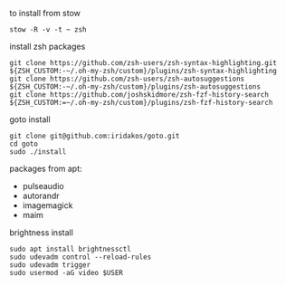 to install from stow 
```
stow -R -v -t ~ zsh
```

install zsh packages
```
git clone https://github.com/zsh-users/zsh-syntax-highlighting.git ${ZSH_CUSTOM:-~/.oh-my-zsh/custom}/plugins/zsh-syntax-highlighting
git clone https://github.com/zsh-users/zsh-autosuggestions ${ZSH_CUSTOM:-~/.oh-my-zsh/custom}/plugins/zsh-autosuggestions
git clone https://github.com/joshskidmore/zsh-fzf-history-search ${ZSH_CUSTOM:=~/.oh-my-zsh/custom}/plugins/zsh-fzf-history-search
```

goto install 
```
git clone git@github.com:iridakos/goto.git
cd goto 
sudo ./install
```

packages from apt:
- pulseaudio
- autorandr
- imagemagick
- maim

brightness install 
```
sudo apt install brightnessctl
sudo udevadm control --reload-rules
sudo udevadm trigger
sudo usermod -aG video $USER

```
